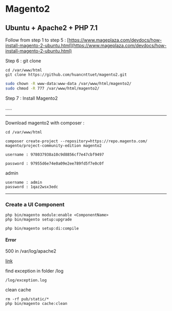 # Magento2

## Ubuntu + Apache2 + PHP 7.1 

Follow from step 1 to step 5 : [https://www.mageplaza.com/devdocs/how-install-magento-2-ubuntu.html](https://www.mageplaza.com/devdocs/how-install-magento-2-ubuntu.html) 

Step 6 : git clone 

    cd /var/www/html
    git clone https://github.com/huancnttuet/magento2.git

```bash
sudo chown -R www-data:www-data /var/www/html/magento2/
sudo chmod -R 777 /var/www/html/magento2/
```

Step 7 : Install Magento2

 .....
 
 
-------------------------------------------------------------------------------------------------------------------------

Download magento2 with composer :

    cd /var/www/html
    
    composer create-project --repository=https://repo.magento.com/ magento/project-community-edition magento2

    username : 978037938a10c9d8856cf7e47cbf9497
    
    password : 97955d6e74e0a09e2ee789fd5f7e0c0f 

admin 

    username : admin
    password : 1qaz2wsx3edc

-----------

### Create a UI Component

    php bin/magento module:enable <ComponentName>
    php bin/magento setup:upgrade
    
    php bin/magento setup:di:compile

#### Error

500 in /var/log/apache2
   
   [link](https://magento.stackexchange.com/questions/104380/500-after-install-class-magento-framework-app-resourceconnection-proxy-does-no)

find exception in folder /log 
    
    /log/exception.log


clean cache
    
    rm -rf pub/static/*
    php bin/magento cache:clean
